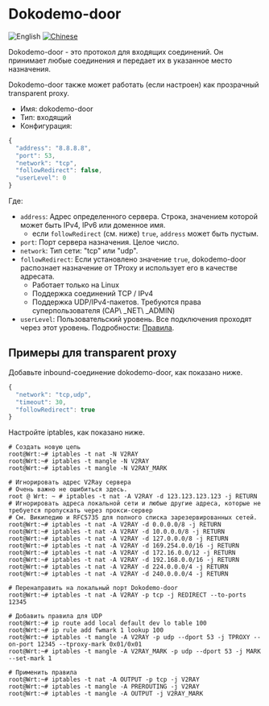 # Dokodemo-door

![English](../../resources/englishc.svg) [![Chinese](../../resources/chinese.svg)](https://www.v2ray.com/chapter_02/protocols/dokodemo.html)

Dokodemo-door - это протокол для входящих соединений. Он принимает любые соединения и передает их в указанное место назначения.

Dokodemo-door также может работать (если настроен) как прозрачный transparent proxy.

* Имя: dokodemo-door
* Тип: входящий
* Конфигурация:

```javascript
{
  "address": "8.8.8.8",
  "port": 53,
  "network": "tcp",
  "followRedirect": false,
  "userLevel": 0
}
```

Где:

* `address`: Адрес определенного сервера. Строка, значением которой может быть IPv4, IPv6 или доменное имя. 
  * если `followRedirect` (см. ниже) `true`, `address` может быть пустым.
* `port`: Порт сервера назначения. Целое число.
* `network`: Тип сети: "tcp" или "udp".
* `followRedirect`: Если установлено значение ` true `, dokodemo-door распознает назначение от TProxy и использует его в качестве адресата. 
  * Работает только на Linux
  * Поддержка соединений TCP / IPv4
  * Поддержка UDP/IPv4-пакетов. Требуются права суперпользователя (CAP\ _NET\ _ADMIN)
* ` userLevel `: Пользовательский уровень. Все подключения проходят через этот уровень. Подробности: [Правила](../policy.md).

## Примеры для transparent proxy

Добавьте inbound-соединение dokodemo-door, как показано ниже.

```javascript
{
  "network": "tcp,udp",
  "timeout": 30,
  "followRedirect": true
}
```

Настройте iptables, как показано ниже.

```plain
# Создать новую цепь
root@Wrt:~# iptables -t nat -N V2RAY
root@Wrt:~# iptables -t mangle -N V2RAY
root@Wrt:~# iptables -t mangle -N V2RAY_MARK

# Игнорировать адрес V2Ray сервера
# Очень важно не ошибиться здесь.
root @ Wrt: ~ # iptables -t nat -A V2RAY -d 123.123.123.123 -j RETURN 
# Игнорировать адреса локальной сети и любые другие адреса, которые не требуется пропускать через прокси-сервер 
# См. Википедию и RFC5735 для полного списка зарезервированных сетей.
root@Wrt:~# iptables -t nat -A V2RAY -d 0.0.0.0/8 -j RETURN
root@Wrt:~# iptables -t nat -A V2RAY -d 10.0.0.0/8 -j RETURN
root@Wrt:~# iptables -t nat -A V2RAY -d 127.0.0.0/8 -j RETURN
root@Wrt:~# iptables -t nat -A V2RAY -d 169.254.0.0/16 -j RETURN
root@Wrt:~# iptables -t nat -A V2RAY -d 172.16.0.0/12 -j RETURN
root@Wrt:~# iptables -t nat -A V2RAY -d 192.168.0.0/16 -j RETURN
root@Wrt:~# iptables -t nat -A V2RAY -d 224.0.0.0/4 -j RETURN
root@Wrt:~# iptables -t nat -A V2RAY -d 240.0.0.0/4 -j RETURN

# Перенаправить на локальный порт Dokodemo-door
root@Wrt:~# iptables -t nat -A V2RAY -p tcp -j REDIRECT --to-ports 12345

# Добавить правила для UDP
root@Wrt:~# ip route add local default dev lo table 100
root@Wrt:~# ip rule add fwmark 1 lookup 100
root@Wrt:~# iptables -t mangle -A V2RAY -p udp --dport 53 -j TPROXY --on-port 12345 --tproxy-mark 0x01/0x01
root@Wrt:~# iptables -t mangle -A V2RAY_MARK -p udp --dport 53 -j MARK --set-mark 1

# Применить правила
root@Wrt:~# iptables -t nat -A OUTPUT -p tcp -j V2RAY
root@Wrt:~# iptables -t mangle -A PREROUTING -j V2RAY
root@Wrt:~# iptables -t mangle -A OUTPUT -j V2RAY_MARK
```